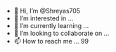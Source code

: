 - 👋 Hi, I’m @Shreyas705
- 👀 I’m interested in ...
- 🌱 I’m currently learning ...
- 💞️ I’m looking to collaborate on ...
- 📫 How to reach me ... 99


<!---
Shreyas705/Shreyas705 is a ✨ special ✨ repository because its `README.md` (this file) appears on your GitHub profile.
You can click the Preview link to take a look at your changes.
--->
